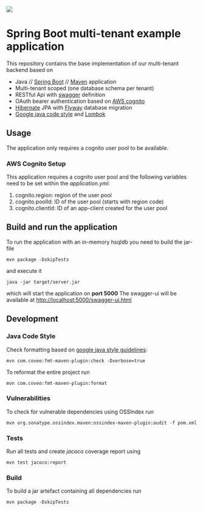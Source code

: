 ![](https://github.com/movaco/spring-boot-aws-multi-tenant-rest-api/workflows/Java%20CI%20with%20Maven/badge.svg)

# Spring Boot multi-tenant example application

This repository contains the base implementation of our multi-tenant backend based on

 * Java // [Spring Boot](https://spring.io/projects/spring-boot) // [Maven](https://maven.apache.org/) application
 * Multi-tenant scoped (one database schema per tenant)
 * RESTful Api with [swagger](https://swagger.io/) definition
 * OAuth bearer authentication based on [AWS cognito](https://aws.amazon.com/de/cognito/)
 * [Hibernate](https://hibernate.org/) JPA with [Flyway](https://flywaydb.org/) database migration
 * [Google java code style](https://google.github.io/styleguide/javaguide.html) and [Lombok](https://projectlombok.org/)

## Usage

The application only requires a cognito user pool to be available.

### AWS Cognito Setup

This application requires a cognito user pool and the following variables need to be set within the *application.yml*:

 1. cognito.region: region of the user pool
 2. cognito.poolId: ID of the user pool (starts with region code)
 3. cognito.clientId: ID of an app-client created for the user pool

## Build and run the application
To run the application with an in-memory hsqldb you need to build the jar-file
```
mvn package -DskipTests
```
and execute it
```
java -jar target/server.jar
```
which will start the application on **port 5000**
The swagger-ui will be available at [http://localhost:5000/swagger-ui.html]()



## Development

### Java Code Style

Check formatting based on [google java style guidelines](https://google.github.io/styleguide/javaguide.html):
```
mvn com.coveo:fmt-maven-plugin:check -Dverbose=true
```
To reformat the entire project run

```
mvn com.coveo:fmt-maven-plugin:format
```

### Vulnerabilities

To check for vulnerable dependencies using OSSIndex run
```
mvn org.sonatype.ossindex.maven:ossindex-maven-plugin:audit -f pom.xml
```

### Tests

Run all tests and create *jacoco* coverage report using
```
mvn test jacoco:report
```

### Build

To build a jar artefact containing all dependencies run
```
mvn package -DskipTests
```